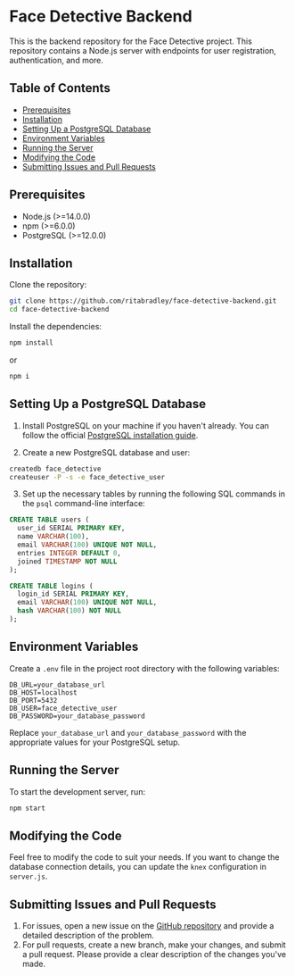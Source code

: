 # Face Detective Backend

This is the backend repository for the Face Detective project. This repository contains a Node.js server with endpoints for user registration, authentication, and more.

## Table of Contents

- [Prerequisites](#prerequisites)
- [Installation](#installation)
- [Setting Up a PostgreSQL Database](#setting-up-a-postgresql-database)
- [Environment Variables](#environment-variables)
- [Running the Server](#running-the-server)
- [Modifying the Code](#modifying-the-code)
- [Submitting Issues and Pull Requests](#submitting-issues-and-pull-requests)

## Prerequisites

- Node.js (>=14.0.0)
- npm (>=6.0.0)
- PostgreSQL (>=12.0.0)

## Installation

Clone the repository:

```bash
git clone https://github.com/ritabradley/face-detective-backend.git
cd face-detective-backend
```

Install the dependencies:

```bash
npm install
``` 
or
```bash
npm i
```

## Setting Up a PostgreSQL Database

1. Install PostgreSQL on your machine if you haven't already. You can follow the official [PostgreSQL installation guide](https://www.postgresql.org/download/).

2. Create a new PostgreSQL database and user:

```bash
createdb face_detective
createuser -P -s -e face_detective_user
```

3. Set up the necessary tables by running the following SQL commands in the `psql` command-line interface:

```sql
CREATE TABLE users (
  user_id SERIAL PRIMARY KEY,
  name VARCHAR(100),
  email VARCHAR(100) UNIQUE NOT NULL,
  entries INTEGER DEFAULT 0,
  joined TIMESTAMP NOT NULL
);

CREATE TABLE logins (
  login_id SERIAL PRIMARY KEY,
  email VARCHAR(100) UNIQUE NOT NULL,
  hash VARCHAR(100) NOT NULL
);
```

## Environment Variables

Create a `.env` file in the project root directory with the following variables:

```
DB_URL=your_database_url
DB_HOST=localhost
DB_PORT=5432
DB_USER=face_detective_user
DB_PASSWORD=your_database_password
```

Replace `your_database_url` and `your_database_password` with the appropriate values for your PostgreSQL setup.

## Running the Server

To start the development server, run:

```bash
npm start
```

## Modifying the Code

Feel free to modify the code to suit your needs. If you want to change the database connection details, you can update the `knex` configuration in `server.js`.

## Submitting Issues and Pull Requests

1. For issues, open a new issue on the [GitHub repository](https://github.com/ritabradley```/face-detective-backend/issues) and provide a detailed description of the problem.
2. For pull requests, create a new branch, make your changes, and submit a pull request. Please provide a clear description of the changes you've made. 
